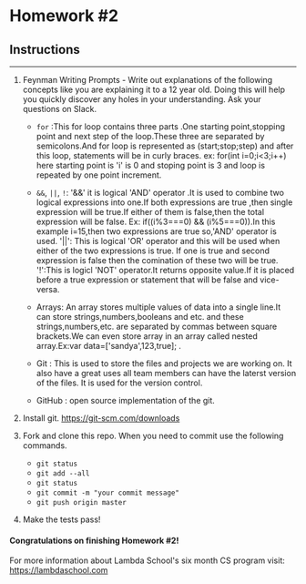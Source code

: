 # Homework #2

## Instructions
---
1. Feynman Writing Prompts - Write out explanations of the following concepts like you are explaining it to a 12 year old.  Doing this will help you quickly discover any holes in your understanding.  Ask your questions on Slack.
		
	* `for` :This for loop contains three parts .One starting point,stopping point and next step of the loop.These three are separated by semicolons.And for loop is represented as (start;stop;step) and after this loop, statements will be in curly braces.
	ex: for(int i=0;i<3;i++) here starting point is 'i' is 0 and stoping point is 3 and loop is repeated by one point increment. 

	* `&&`, `||`, `!`: '&&' it is logical 'AND' operator .It is used to combine two logical expressions into one.If both expressions are true ,then single expression will be true.If either of them is false,then the total expression will be false. 
	Ex:  if((i%3===0) && (i%5===0)).In this example i=15,then two expressions are true so,'AND' operator is used.
	'||': This is logical 'OR' operator and this will be used when either of the two expressions is true. If one is true and second expression is false then the comination of these two will be true.
	'!':This is logicl 'NOT' operator.It returns opposite value.If it is placed before a true expression or statement that will be false and vice-versa.

	* Arrays: An array stores multiple values of data into a single line.It can store strings,numbers,booleans and etc. and these strings,numbers,etc. are separated by commas between square brackets.We can even store array in an array called nested array.Ex:var data=['sandya',123,true];  .

	
	* Git  :  This is used to store the files and projects we are working on. It also have a great uses all team members can have the laterst version of the files.
	It is used for the version control.
	* GitHub : open source implementation of the git.

2. Install git.  https://git-scm.com/downloads


3. Fork and clone this repo.  When you need to commit use the following commands.
		
	* `git status`
	* `git add --all`
	* `git status`
	* `git commit -m "your commit message"`
	* `git push origin master`


4. Make the tests pass!


#### Congratulations on finishing Homework #2!

For more information about Lambda School's six month CS program visit: https://lambdaschool.com
